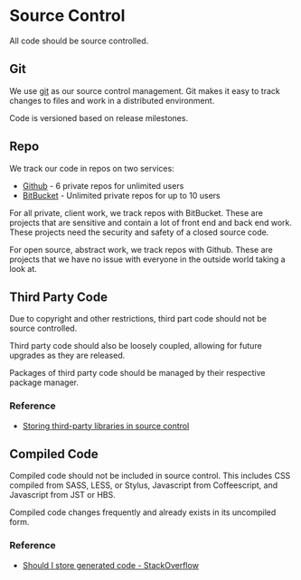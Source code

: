 # Source Control

All code should be source controlled.

## Git

We use [git](http://git-scm.com/) as our source control management. Git makes it easy to track changes to files and work in a distributed environment.

Code is versioned based on release milestones.

## Repo

We track our code in repos on two services:

* [Github](https://github.com/) - 6 private repos for unlimited users
* [BitBucket](https://bitbucket.org/) - Unlimited private repos for up to 10 users

For all private, client work, we track repos with BitBucket. These are projects that are sensitive and contain a lot of front end and back end work. These projects need the security and safety of a closed source code.

For open source, abstract work, we track repos with Github. These are projects that we have no issue with everyone in the outside world taking a look at.

## Third Party Code

Due to copyright and other restrictions, third part code should not be source controlled.

Third party code should also be loosely coupled, allowing for future upgrades as they are released.

Packages of third party code should be managed by their respective package manager.

### Reference

* [Storing third-party libraries in source control](http://stackoverflow.com/questions/49196/storing-third-party-libraries-in-source-control)

## Compiled Code

Compiled code should not be included in source control. This includes CSS compiled from SASS, LESS, or Stylus, Javascript from Coffeescript, and Javascript from JST or HBS.

Compiled code changes frequently and already exists in its uncompiled form.

### Reference

* [Should I store generated code - StackOverflow](http://stackoverflow.com/questions/893913/should-i-store-generated-code-in-source-control)
